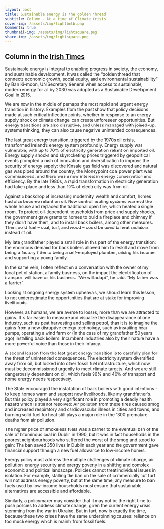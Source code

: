 ```yaml
---
layout: post
title: Sustainable energy is the golden thread
subtitle: Column - At a time of Climate Crisis
cover-img: /assets/img/lightbulb.png
Comments: true
thumbnail-img: /assets/img/lightsquare.png
share-img: /assets/img/lightsquare.png
---
```


## Column in the [Irish Times](https://www.irishtimes.com/news/science/energy-upheaval-will-be-difficult-but-we-will-adapt-we-must-1.4862468)

Sustainable energy is integral to enabling progress in society, the economy, and sustainable development. It was called the “golden thread that connects economic growth, social equity, and environmental sustainability” by Ban Ki-moon, UN Secretary General when access to sustainable, modern energy for all by 2030 was adopted as a Sustainable Development Goal in 2015.

We are now in the middle of perhaps the most rapid and urgent energy transition in history.  Examples from the past show that policy decisions made at such critical inflection points, whether in response to an energy supply shock or climate change, can create unforeseen opportunities. But energy transitions are also disruptive, and unless managed with joined-up, systems thinking, they can also cause negative unintended consequences.  

The last great energy transition, triggered by the 1970s oil crisis, transformed Ireland’s energy system profoundly. Energy supply was vulnerable, with up to 70% of electricity generation reliant on imported oil. Energy supply shocks and skyrocketing prices triggered by geopolitical events prompted a rush of innovation and diversification to improve the security of energy supply: the Kinsale gas field was discovered and natural gas was piped around the country, the Moneypoint coal power plant was commissioned, and there was a new interest in energy conservation and efficiency. By the late 1980s, a rapid transformation in electricity generation had taken place and less than 10% of electricity was from oil.

Against a backdrop of increasing modernity, wealth and comfort, homes had also become reliant on oil. New central heating systems warmed the whole house and replaced the traditional open fire, which heated a single room. To protect oil-dependent households from price and supply shocks, the government gave grants to homes to build a fireplace and chimney if they didn’t have them, and to install back boilers, among other measures. Then, solid fuel – coal, turf, and wood – could be used to heat radiators instead of oil.

My late grandfather played a small role in this part of the energy transition: the enormous demand for back boilers allowed him to reskill and move from being a factory fitter to being a self-employed plumber, raising his income and supporting a young family.

In the same vein, I often reflect on a conversation with the owner of my local petrol station, a family business, on the impact the electrification of transport will have on his business. “We will adapt”, he said. “My father was a farrier”.

Looking at ongoing energy system upheavals, we should learn this lesson, to not underestimate the opportunities that are at stake for improving livelihoods.

However, as humans, we are averse to losses, more than we are attracted to gains. It is far easier to measure and visualise the disappearance of one industry, such as peat harvesting and selling petrol, than it is to imagine the gains from a new disruptive energy technology, such as installing heat pumps, operating a wind farm or (in the case of my grandfather 50 years ago) installing back boilers. Incumbent industries also by their nature have a more powerful voice than those in their infancy.

A second lesson from the last great energy transition is to carefully plan for the threat of unintended consequences. The electricity system diversified away from oil, but locked into other fossil fuel infrastructure, which now must be decommissioned urgently to meet climate targets. And we are still dangerously dependent on oil, which fuels 96% and 40% of transport and home energy needs respectively.

The State encouraged the installation of back boilers with good intentions - to keep homes warm and support new livelihoods, like my grandfather’s. But this policy played a very significant role in promoting a deadly health hazard which is still not resolved: Air pollution from these fires caused smog and increased respiratory and cardiovascular illness in cities and towns, and burning solid fuel for heat still plays a major role in the 1300 premature deaths from air pollution.

The higher price of smokeless fuels was a barrier to the eventual ban of the sale of bituminous coal in Dublin in 1990, but it was in fact households in the poorest neighbourhoods who suffered the worst of the smog and stood to gain: The ban saved 350 lives in Dublin each year and the government gave financial support through a new fuel allowance to low-income homes.

Energy policy must address the multiple challenges of climate change, air pollution, energy security and energy poverty in a shifting and complex economic and political landscape. Policies cannot treat individual issues in isolation. For example, stalling the ban on the sale of commercially cut turf will not address energy poverty, but at the same time, any measure to ban fuels used by low-income households must ensure that sustainable alternatives are accessible and affordable.

Similarly, a policymaker may consider that it may not be the right time to push policies to address climate change, given the current energy crisis stemming from the war in Ukraine. But in fact, now is exactly the time, because these two crises have the same underpinning causes: reliance on too much energy which is mainly from fossil fuels.   
